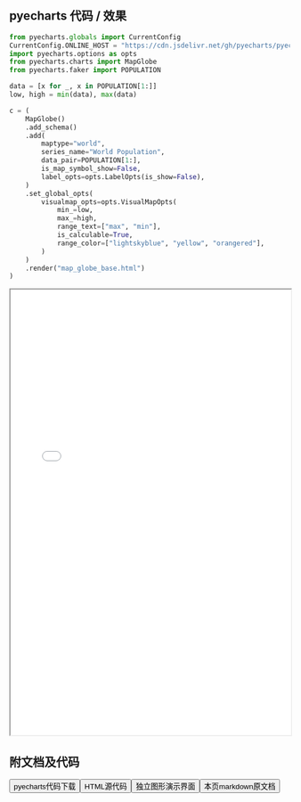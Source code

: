 
## pyecharts 代码 / 效果

```python
from pyecharts.globals import CurrentConfig
CurrentConfig.ONLINE_HOST = "https://cdn.jsdelivr.net/gh/pyecharts/pyecharts-assets@latest/assets/"
import pyecharts.options as opts
from pyecharts.charts import MapGlobe
from pyecharts.faker import POPULATION

data = [x for _, x in POPULATION[1:]]
low, high = min(data), max(data)

c = (
    MapGlobe()
    .add_schema()
    .add(
        maptype="world",
        series_name="World Population",
        data_pair=POPULATION[1:],
        is_map_symbol_show=False,
        label_opts=opts.LabelOpts(is_show=False),
    )
    .set_global_opts(
        visualmap_opts=opts.VisualMapOpts(
            min_=low,
            max_=high,
            range_text=["max", "min"],
            is_calculable=True,
            range_color=["lightskyblue", "yellow", "orangered"],
        )
    )
    .render("map_globe_base.html")
)
```

<iframe width="100%" height="800px" src="/pyecharts/MapGlobe/map_globe_base.html"></iframe>

## 附文档及代码

<a href="https://cdn.jsdelivr.net/gh/wfy-belief/python/docs/pyecharts/MapGlobe/map_globe_base.py"><button class="mybutton">pyecharts代码下载</button></a><a href="https://cdn.jsdelivr.net/gh/wfy-belief/python/docs/pyecharts/MapGlobe/map_globe_base.html"><button class="mybutton">HTML源代码</button></a><a href="https://python.wfyblog.cn/pyecharts/MapGlobe/map_globe_base.html"><button class="mybutton">独立图形演示界面</button></a><a href="https://cdn.jsdelivr.net/gh/wfy-belief/python/docs/pyecharts/MapGlobe/map_globe_base.md"><button class="mybutton">本页markdown原文档</button></a>